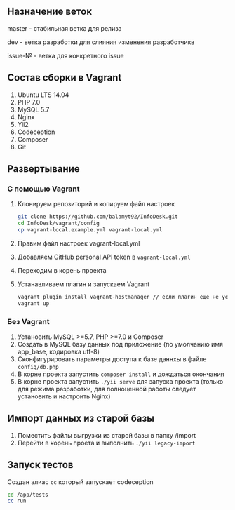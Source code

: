 ## Назначение веток
master - стабильная ветка для релиза

dev - ветка разработки для слияния изменения разработчикв

issue-№ - ветка для конкретного issue


## Состав сборки в Vagrant
1. Ubuntu LTS 14.04
2. PHP 7.0
3. MySQL 5.7
4. Nginx
5. Yii2
6. Codeception
7. Composer
8. Git


## Развертывание

### С помощью Vagrant

1. Клонируем репозиторий и копируем файл настроек

    ```bash
    git clone https://github.com/balamyt92/InfoDesk.git
    cd InfoDesk/vagrant/config
    cp vagrant-local.example.yml vagrant-local.yml
    ```

2. Правим файл настроек vagrant-local.yml
3. Добавляем GitHub personal API token в `vagrant-local.yml`
4. Переходим в корень проекта
5. Устанавливаем плагин и запускаем Vagrant

    ```bash
    vagrant plugin install vagrant-hostmanager // если плагин еще не установлен
    vagrant up
    ```

### Без Vagrant

1. Установить MySQL >=5.7, PHP >=7.0 и Composer
2. Создать в MySQL базу данных под приложение (по умолчанию имя app_base, кодировка utf-8)
3. Сконфигурировать параметры доступа к базе даннхы в файле `config/db.php`
4. В корне проекта запустить `composer install` и дождаться окончания
5. В корне проекта запустить `./yii serve` для запуска проекта (только для режима разработки, для полноценной работы следует установить и настроить Nginx)

## Импорт данных из старой базы

1. Поместить файлы выгрузки из старой базы в папку /import
2. Перейти в корень проета и выполнить `./yii legacy-import`
    
## Запуск тестов
Создан алиас `cc` который запускает codeception
    
```bash
cd /app/tests
cc run
```